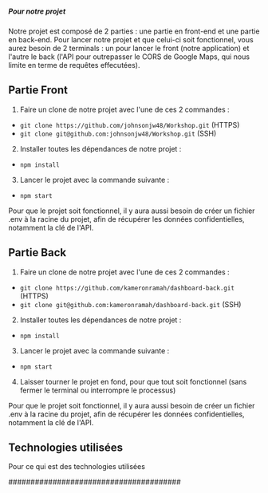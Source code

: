 ##### Pour notre projet #####



Notre projet est composé de 2 parties : une partie en front-end et une partie en back-end. Pour lancer notre projet et que celui-ci soit fonctionnel, vous aurez besoin de 2 terminals : un pour lancer le front (notre application) et l'autre le back (l'API pour outrepasser le CORS de Google Maps, qui nous limite en terme de requêtes effecutées).


## Partie Front ##

1. Faire un clone de notre projet avec l'une de ces 2 commandes : 
- `git clone https://github.com/johnsonjw48/Workshop.git` (HTTPS)
- `git clone git@github.com:johnsonjw48/Workshop.git`     (SSH)

2. Installer toutes les dépendances de notre projet :
- `npm install`

3. Lancer le projet avec la commande suivante : 
- `npm start`

Pour que le projet soit fonctionnel, il y aura aussi besoin de créer un fichier .env à la racine du projet, afin de récupérer les données confidentielles, notamment la clé de l'API.


## Partie Back ##

1. Faire un clone de notre projet avec l'une de ces 2 commandes : 
- `git clone https://github.com/kameronramah/dashboard-back.git` (HTTPS)
- `git clone git@github.com:kameronramah/dashboard-back.git`     (SSH)

2. Installer toutes les dépendances de notre projet :
- `npm install`

3. Lancer le projet avec la commande suivante : 
- `npm start`

4. Laisser tourner le projet en fond, pour que tout soit fonctionnel (sans fermer le terminal ou interrompre le processus)


Pour que le projet soit fonctionnel, il y aura aussi besoin de créer un fichier .env à la racine du projet, afin de récupérer les données confidentielles, notamment la clé de l'API.


## Technologies utilisées ##

Pour ce qui est des technologies utilisées 



#######################################
